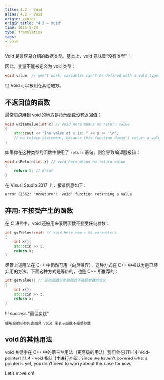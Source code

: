 ```yaml
---
title: 4.2 - Void
alias: 4.2 - Void
origin: /void/
origin_title: "4.2 — Void"
time: 2021-5-24
type: translation
tags:
- void
---
```


Void 是最容易介绍的数据类型。基本上，void 意味着“没有类型”！

因此，变量不能被定义为 void 类型：

```cpp
void value; // won't work, variables can't be defined with a void type
```

但 Void  可以被用在其他地方。

## 不返回值的函数

最常见的用到 void 的地方是指示函数没有返回值：

```cpp
void writeValue(int x) // void here means no return value
{
    std::cout << "The value of x is: " << x << '\n';
    // no return statement, because this function doesn't return a value
}
```

如果你在这种类型的函数中使用了 `return` 语句，则会导致编译器报错：

```cpp
void noReturn(int x) // void here means no return value
{
    return 5; // error
}
```

在 Visual Studio 2017 上，报错信息如下：

```
error C2562: 'noReturn': 'void' function returning a value
```

## 弃用: 不接受产生的函数

在 C 语言中，void 还被用来表明函数不接受任何参数：

```cpp
int getValue(void) // void here means no parameters
{
    int x{};
    std::cin >> x;
    return x;
}
```

尽管上述用法在 C++ 中仍然可用（向后兼容），这种方式在 C++ 中被认为是已经弃用的方法。下面这种方式是等价的，也是 C++ 所推荐的：

```cpp
int getValue() // 空的函数形参就隐含不接受参数的含义
{
    int x{};
    std::cin >> x;
    return x;
}
```

!!! success "最佳实践"

    使用空的形参列表而非 void 来表示函数不接受参数

## void 的其他用法

void 关键字在 C++ 中的第三种用法（更高级的用法）我们会在[[11-14-Void-pointers|11.4 - void 指针]]中进行介绍 . Since we haven’t covered what a pointer is yet, you don’t need to worry about this case for now.

Let’s move on!
